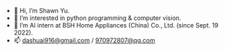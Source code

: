 - 👋 Hi, I’m Shawn Yu.
- 👀 I’m interested in python programming & computer vision.
- 💞️ I’m AI intern at BSH Home Appliances (China) Co., Ltd. (since Sept. 19 2022). 
- 📫 dashuai916@gmail.com / 970972807@qq.com

<!---
YUDASHUAI916/YUDASHUAI916 is a ✨ special ✨ repository because its `README.md` (this file) appears on your GitHub profile.
You can click the Preview link to take a look at your changes.
--->
